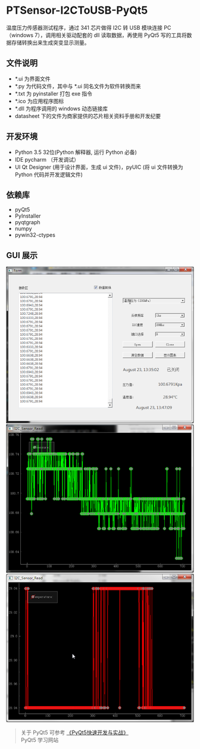 # PTSensor-I2CToUSB-PyQt5
温度压力传感器测试程序，通过 341 芯片做得 I2C 转 USB 模块连接 PC（windows 7），调用相关驱动配套的 dll 读取数据，再使用 PyQt5 写的工具将数据存储转换出来生成突变显示测量。

## 文件说明
- *.ui 为界面文件  
- *.py 为代码文件，其中与 *.ui 同名文件为软件转换而来
- *.txt 为 pyinstaller 打包 exe 指令  
- *.ico 为应用程序图标  
- *.dll 为程序调用的 windows 动态链接库
- datasheet 下的文件为商家提供的芯片相关资料手册和开发纪要

## 开发环境
- Python 3.5 32位(Python 解释器, 运行 Python 必备)
- IDE pycharm （开发调试）
- UI Qt Designer (用于设计界面，生成 ui 文件)，pyUIC (将 ui 文件转换为 Python 代码并开发逻辑文件)

## 依赖库
- pyQt5
- PyInstaller
- pyqtgraph
- numpy
- pywin32-ctypes

## GUI 展示
![](https://github.com/noparkinghere/T_P_Sensor/raw/dev/pic/1.png)  
![](https://github.com/noparkinghere/T_P_Sensor/raw/dev/pic/2.png)  
![](https://github.com/noparkinghere/T_P_Sensor/raw/dev/pic/3.png)  

> 关于 PyQt5 可参考 [《PyQt5快速开发与实战》](https://github.com/cxinping/PyQt5)  
> PyQt5 学习网站 [](http://code.py40.com/category/asc6)  
